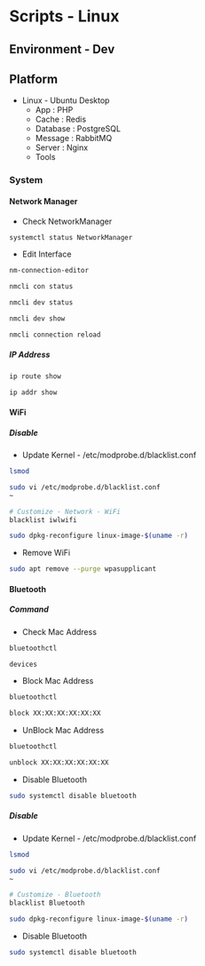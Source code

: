 # Scripts - Linux

## Environment - Dev

## Platform

* Linux - Ubuntu Desktop
  * App : PHP
  * Cache : Redis
  * Database : PostgreSQL
  * Message : RabbitMQ
  * Server : Nginx
  * Tools

### System

#### Network Manager

* Check NetworkManager

```bash
systemctl status NetworkManager
```

* Edit Interface

```bash
nm-connection-editor
```

```bash
nmcli con status
```

```bash
nmcli dev status

nmcli dev show
```

```bash
nmcli connection reload
```

##### IP Address

```bash
ip route show

ip addr show
```

#### WiFi

##### Disable

* Update Kernel - /etc/modprobe.d/blacklist.conf

```bash
lsmod

sudo vi /etc/modprobe.d/blacklist.conf
~

# Customize - Network - WiFi
blacklist iwlwifi

sudo dpkg-reconfigure linux-image-$(uname -r)
```

* Remove WiFi

```bash
sudo apt remove --purge wpasupplicant
```

#### Bluetooth

##### Command

* Check Mac Address

```bash
bluetoothctl

devices
```

* Block Mac Address

```bash
bluetoothctl

block XX:XX:XX:XX:XX:XX
```

* UnBlock Mac Address

```bash
bluetoothctl

unblock XX:XX:XX:XX:XX:XX
```

* Disable Bluetooth

```bash
sudo systemctl disable bluetooth
```

##### Disable

* Update Kernel - /etc/modprobe.d/blacklist.conf

```bash
lsmod

sudo vi /etc/modprobe.d/blacklist.conf
~

# Customize - Bluetooth
blacklist Bluetooth

sudo dpkg-reconfigure linux-image-$(uname -r)
```

* Disable Bluetooth

```bash
sudo systemctl disable bluetooth
```